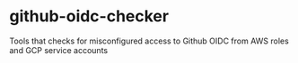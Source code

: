 # github-oidc-checker
Tools that checks for misconfigured access to Github OIDC from AWS roles and GCP service accounts
